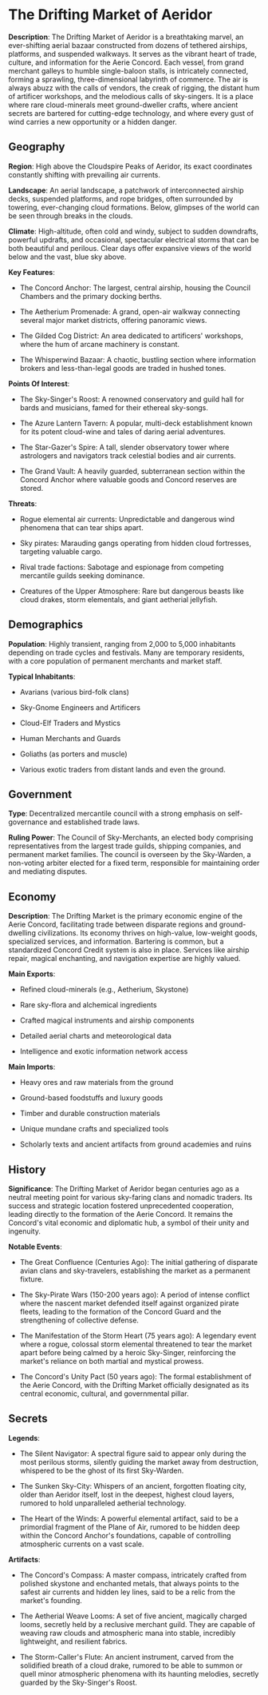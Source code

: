 
# The Drifting Market of Aeridor
**Description**: The Drifting Market of Aeridor is a breathtaking marvel, an ever-shifting aerial bazaar constructed from dozens of tethered airships, platforms, and suspended walkways. It serves as the vibrant heart of trade, culture, and information for the Aerie Concord. Each vessel, from grand merchant galleys to humble single-baloon stalls, is intricately connected, forming a sprawling, three-dimensional labyrinth of commerce. The air is always abuzz with the calls of vendors, the creak of rigging, the distant hum of artificer workshops, and the melodious calls of sky-singers. It is a place where rare cloud-minerals meet ground-dweller crafts, where ancient secrets are bartered for cutting-edge technology, and where every gust of wind carries a new opportunity or a hidden danger.


## Geography
**Region**: High above the Cloudspire Peaks of Aeridor, its exact coordinates constantly shifting with prevailing air currents.

**Landscape**: An aerial landscape, a patchwork of interconnected airship decks, suspended platforms, and rope bridges, often surrounded by towering, ever-changing cloud formations. Below, glimpses of the world can be seen through breaks in the clouds.

**Climate**: High-altitude, often cold and windy, subject to sudden downdrafts, powerful updrafts, and occasional, spectacular electrical storms that can be both beautiful and perilous. Clear days offer expansive views of the world below and the vast, blue sky above.

**Key Features**:
- The Concord Anchor: The largest, central airship, housing the Council Chambers and the primary docking berths.

- The Aetherium Promenade: A grand, open-air walkway connecting several major market districts, offering panoramic views.

- The Gilded Cog District: An area dedicated to artificers' workshops, where the hum of arcane machinery is constant.

- The Whisperwind Bazaar: A chaotic, bustling section where information brokers and less-than-legal goods are traded in hushed tones.

**Points Of Interest**:
- The Sky-Singer's Roost: A renowned conservatory and guild hall for bards and musicians, famed for their ethereal sky-songs.

- The Azure Lantern Tavern: A popular, multi-deck establishment known for its potent cloud-wine and tales of daring aerial adventures.

- The Star-Gazer's Spire: A tall, slender observatory tower where astrologers and navigators track celestial bodies and air currents.

- The Grand Vault: A heavily guarded, subterranean section within the Concord Anchor where valuable goods and Concord reserves are stored.

**Threats**:
- Rogue elemental air currents: Unpredictable and dangerous wind phenomena that can tear ships apart.

- Sky pirates: Marauding gangs operating from hidden cloud fortresses, targeting valuable cargo.

- Rival trade factions: Sabotage and espionage from competing mercantile guilds seeking dominance.

- Creatures of the Upper Atmosphere: Rare but dangerous beasts like cloud drakes, storm elementals, and giant aetherial jellyfish.


## Demographics
**Population**: Highly transient, ranging from 2,000 to 5,000 inhabitants depending on trade cycles and festivals. Many are temporary residents, with a core population of permanent merchants and market staff.

**Typical Inhabitants**:
- Avarians (various bird-folk clans)

- Sky-Gnome Engineers and Artificers

- Cloud-Elf Traders and Mystics

- Human Merchants and Guards

- Goliaths (as porters and muscle)

- Various exotic traders from distant lands and even the ground.


## Government
**Type**: Decentralized mercantile council with a strong emphasis on self-governance and established trade laws.

**Ruling Power**: The Council of Sky-Merchants, an elected body comprising representatives from the largest trade guilds, shipping companies, and permanent market families. The council is overseen by the Sky-Warden, a non-voting arbiter elected for a fixed term, responsible for maintaining order and mediating disputes.


## Economy
**Description**: The Drifting Market is the primary economic engine of the Aerie Concord, facilitating trade between disparate regions and ground-dwelling civilizations. Its economy thrives on high-value, low-weight goods, specialized services, and information. Bartering is common, but a standardized Concord Credit system is also in place. Services like airship repair, magical enchanting, and navigation expertise are highly valued.

**Main Exports**:
- Refined cloud-minerals (e.g., Aetherium, Skystone)

- Rare sky-flora and alchemical ingredients

- Crafted magical instruments and airship components

- Detailed aerial charts and meteorological data

- Intelligence and exotic information network access

**Main Imports**:
- Heavy ores and raw materials from the ground

- Ground-based foodstuffs and luxury goods

- Timber and durable construction materials

- Unique mundane crafts and specialized tools

- Scholarly texts and ancient artifacts from ground academies and ruins


## History
**Significance**: The Drifting Market of Aeridor began centuries ago as a neutral meeting point for various sky-faring clans and nomadic traders. Its success and strategic location fostered unprecedented cooperation, leading directly to the formation of the Aerie Concord. It remains the Concord's vital economic and diplomatic hub, a symbol of their unity and ingenuity.

**Notable Events**:
- The Great Confluence (Centuries Ago): The initial gathering of disparate avian clans and sky-travelers, establishing the market as a permanent fixture.

- The Sky-Pirate Wars (150-200 years ago): A period of intense conflict where the nascent market defended itself against organized pirate fleets, leading to the formation of the Concord Guard and the strengthening of collective defense.

- The Manifestation of the Storm Heart (75 years ago): A legendary event where a rogue, colossal storm elemental threatened to tear the market apart before being calmed by a heroic Sky-Singer, reinforcing the market's reliance on both martial and mystical prowess.

- The Concord's Unity Pact (50 years ago): The formal establishment of the Aerie Concord, with the Drifting Market officially designated as its central economic, cultural, and governmental pillar.


## Secrets
**Legends**:
- The Silent Navigator: A spectral figure said to appear only during the most perilous storms, silently guiding the market away from destruction, whispered to be the ghost of its first Sky-Warden.

- The Sunken Sky-City: Whispers of an ancient, forgotten floating city, older than Aeridor itself, lost in the deepest, highest cloud layers, rumored to hold unparalleled aetherial technology.

- The Heart of the Winds: A powerful elemental artifact, said to be a primordial fragment of the Plane of Air, rumored to be hidden deep within the Concord Anchor's foundations, capable of controlling atmospheric currents on a vast scale.

**Artifacts**:
- The Concord's Compass: A master compass, intricately crafted from polished skystone and enchanted metals, that always points to the safest air currents and hidden ley lines, said to be a relic from the market's founding.

- The Aetherial Weave Looms: A set of five ancient, magically charged looms, secretly held by a reclusive merchant guild. They are capable of weaving raw clouds and atmospheric mana into stable, incredibly lightweight, and resilient fabrics.

- The Storm-Caller's Flute: An ancient instrument, carved from the solidified breath of a cloud drake, rumored to be able to summon or quell minor atmospheric phenomena with its haunting melodies, secretly guarded by the Sky-Singer's Roost.


